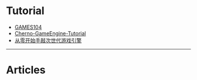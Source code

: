 # Tutorial
* [GAMES104](https://www.bilibili.com/video/BV1oU4y1R7Km/?spm_id_from=333.337.search-card.all.click)
* [Cherno-GameEngine-Tutorial](https://www.youtube.com/watch?v=JxIZbV_XjAs&list=PLlrATfBNZ98dC-V-N3m0Go4deliWHPFwT)
* [从零开始手敲次世代游戏引擎](https://zhuanlan.zhihu.com/p/28598462)
---
# Articles

